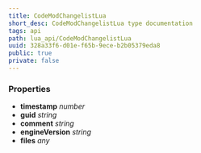 ```yaml
---
title: CodeModChangelistLua
short_desc: CodeModChangelistLua type documentation
tags: api
path: lua_api/CodeModChangelistLua
uuid: 328a33f6-d01e-f65b-9ece-b2b05379eda8
public: true
private: false
---
```




### Properties

* **timestamp** *number* 
* **guid** *string* 
* **comment** *string* 
* **engineVersion** *string* 
* **files** *any* 
